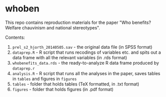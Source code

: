 whoben
======

This repo contains reproduction materials for the paper "Who benefits? Welfare chauvinism and national stereotypes".

Contents:

1. `prel_s2_hjorth_20140505.sav` - the original data file (in SPSS format)
1. `dataprep.R` - R script that runs recodings of variables etc. and spits out a data frame with all the relevant variables (in .rds format)
1. `whobenefits_data.rds` - the ready-to-analyze R data frame produced by `dataprep.r`
1. `analysis.R` - R script that runs all the analyses in the paper, saves tables in `tables` and figures in `figures`
1. `tables` - folder that holds tables (TeX formatted, in .txt format)
1. `figures` - folder that holds figures (in .pdf format)
